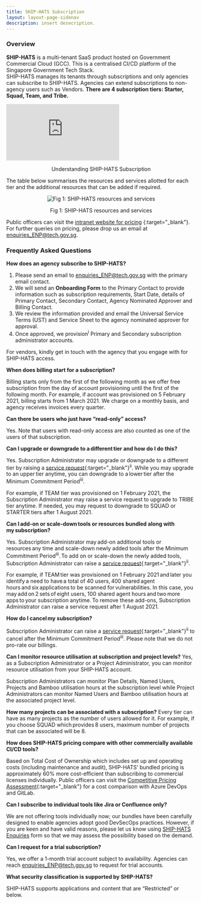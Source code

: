 ```yaml
---
title: SHIP-HATS Subscription
layout: layout-page-sidenav
description: insert desecription.
---
```


### Overview

**SHIP-HATS** is a multi-tenant SaaS product hosted on Government Commercial Cloud (GCC). This is a centralised CI/CD platform of the Singapore Government Tech Stack.  
SHIP-HATS manages its tenants through subscriptions and only agencies can subscribe to SHIP-HATS. Agencies can extend subscriptions to non-agency users such as Vendors. **There are 4 subscription tiers: Starter, Squad, Team, and Tribe.**

<iframe src="https://www.youtube.com/embed/ksUEnR78m4w?showinfo=0" frameborder="0" allow="accelerometer; autoplay; encrypted-media; gyroscope; picture-in-picture" allowfullscreen></iframe>
<p align="center">Understanding SHIP-HATS Subscription</p>

The table below summarises the resources and services allotted for each tier and the additional resources that can be added if required. 

<p align="center"><img src="https://user-images.githubusercontent.com/85614716/124046838-6d858e80-da45-11eb-8e48-b4bbd4a299df.png" alt="Fig 1: SHIP-HATS resources and services"></p>
<p align="center">Fig 1: SHIP-HATS resources and services</p>

Public officers can visit the [intranet website for pricing](https://sgdcs.sgnet.gov.sg/sites/IDA-GoSync/gdspdd-ai/ship/_layouts/15/start.aspx#/SitePages/Pricing.aspx)
{:target="_blank"}. For further queries on pricing, please drop us an email at <enquiries_ENP@tech.gov.sg>.  
    
### Frequently Asked Questions

**How does an agency subscribe to SHIP-HATS?**

1. Please send an email to <enquiries_ENP@tech.gov.sg> with the primary email contact. 
2. We will send an **Onboarding Form** to the Primary Contact to provide information such as subscription requirements, Start Date, details of Primary Contact, Secondary
 Contact, Agency Nominated Approver and Billing Contact.  
3. We review the information provided and email the Universal Service Terms (UST) and Service Sheet to the agency nominated approver for approval. 
4. Once approved, we provision<sup>i</sup> Primary and Secondary subscription administrator accounts.

For vendors, kindly get in touch with the agency that you engage with for SHIP-HATS access.

**When does billing start for a subscription?**

Billing starts only from the first of the following month as we offer free subscription from the day of account provisioning until the first of the following month. 
For example, if account was provisioned on 5 February 2021, billing starts from 1 March 2021. We charge on a monthly basis, and agency receives invoices every quarter.
 
**Can there be users who just have “read-only” access?**

Yes. Note that users with read-only access are also counted as one of the users of that subscription.

**Can I upgrade or downgrade to a different tier and how do I do this?**

Yes. Subscription Administrator may upgrade or downgrade to a different tier by raising a [service request](https://jira.ship.gov.sg/servicedesk/customer/portal/11){:target="_blank"}<sup>ii</sup>. While you may upgrade to an upper tier anytime, you can downgrade to a lower tier after the Minimum Commitment Period<sup>iii</sup>. 
 
For example, if TEAM tier was provisioned on 1 February 2021, the Subscription Administrator may raise a service request to upgrade to TRIBE tier anytime. If needed, you may request to downgrade to SQUAD or STARTER tiers after 1 August 2021.

**Can I add-on or scale-down tools or resources bundled along with my subscription?**

Yes. Subscription Administrator may add-on additional tools or resources any time and scale-down newly added tools after the Minimum Commitment Period<sup>iii</sup>. To add on or scale-down the newly added tools, Subscription Administrator can raise a [service request](https://jira.ship.gov.sg/servicedesk/customer/portal/11){:target="_blank"}<sup>ii</sup>. 
 
For example, if TEAM tier was provisioned on 1 February 2021 and later you identify a need to have a total of 40 users, 400 shared agent hours and six applications to be scanned for vulnerabilities. In this case, you may add on 2 sets of eight users, 100 shared agent hours and two more apps to your subscription anytime. To remove these add-ons, Subscription Administrator can raise a service request after 1 August 2021.

**How do I cancel my subscription?**

Subscription Administrator can raise a [service request](https://jira.ship.gov.sg/servicedesk/customer/portal/11){:target="_blank"}<sup>ii</sup> to cancel after the Minimum Commitment Period<sup>iii</sup>.  Please note that we do not pro-rate our billings.

**Can I monitor resource utilisation at subscription and project levels?**
Yes, as a Subscription Administrator or a Project Administrator, you can monitor resource utilisation from your SHIP-HATS account.

Subscription Administrators can monitor Plan Details, Named Users, Projects and Bamboo utilisation hours at the subscription level while Project Administrators can monitor Named Users and Bamboo utilisation hours at the associated project level.

**How many projects can be associated with a subscription?**
Every tier can have as many projects as the number of users allowed for it. For example, if you choose SQUAD which provides 8 users, maximum number of projects that can be associated will be 8.

**How does SHIP-HATS pricing compare with other commercially available CI/CD tools?**

Based on Total Cost of Ownership which includes set up and operating costs (including maintenance and audit), SHIP-HATS’ bundled pricing is approximately 60% more cost-efficient than subscribing to commercial licenses individually. Public officers can visit the [Competitive Pricing Assessment](https://sgdcs.sgnet.gov.sg/sites/IDA-GoSync/gdspdd-ai/ship/_layouts/15/WopiFrame2.aspx?sourcedoc=%7BACB6DFA8-2433-48B8-9A24-BABA8688B0F6%7D&file=SHIP-HATS%20Competitive%20Pricing%20Assessment.pdf&action=default&IsList=1&ListId=%7B609D81FE-D9DB-4B7D-8D1A-1F02CD38880C%7D&ListItemId=80){:target="_blank"} for a cost comparison with Azure DevOps and GitLab.

**Can I subscribe to individual tools like Jira or Confluence only?**

We are not offering tools individually now; our bundles have been carefully designed to enable agencies adopt good DevSecOps practices. However, if you are keen and have valid reasons, please let us know using [SHIP-HATS Enquiries](./subscriptions) form so that we may assess the possibility based on the demand.

**Can I request for a trial subscription?**

Yes, we offer a 1-month trial account subject to availability. Agencies can reach <enquiries_ENP@tech.gov.sg> to request for trial accounts.

**What security classification is supported by SHIP-HATS?**

SHIP-HATS supports applications and content that are “Restricted” or below.

